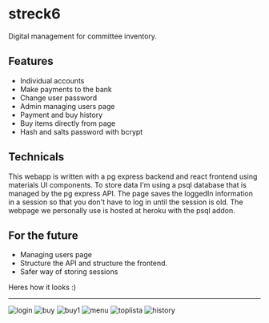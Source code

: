 # streck6
Digital management for committee inventory.

## Features
* Individual accounts 
* Make payments to the bank
* Change user password
* Admin managing users page
* Payment and buy history
* Buy items directly from page
* Hash and salts password with bcrypt

## Technicals 
This webapp is written with a pg express backend and react frontend using materials UI components. 
To store data I'm using a psql database that is managed by the pg express API. The page saves the 
loggedIn information in a session so that you don't have to log in until the session is old. The 
webpage we personally use is hosted at heroku with the psql addon. 

## For the future
* Managing users page
* Structure the API and structure the frontend.
* Safer way of storing sessions

Heres how it looks :)

---
![login](https://user-images.githubusercontent.com/38735934/139346592-559ea7a3-d354-410d-be6c-52cb5eb463e8.PNG)
![buy](https://user-images.githubusercontent.com/38735934/139346596-9c69d767-a5b0-43ba-9585-a27b0b6eb744.PNG)
![buy1](https://user-images.githubusercontent.com/38735934/139346597-9abf9585-10d9-40e8-8d7a-877f518dd8f9.PNG)
![menu](https://user-images.githubusercontent.com/38735934/139346594-18dfcc7b-585e-4cad-af90-0da701f1e195.PNG)
![toplista](https://user-images.githubusercontent.com/38735934/139346595-12cf91c7-eee7-47e1-b412-a64b6e48e11c.PNG)
![history](https://user-images.githubusercontent.com/38735934/139346598-bf3e31a9-5bf2-4cbc-823d-43bedbd1825b.PNG)

